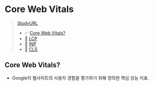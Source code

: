 # Core Web Vitals <br />

> [StudyURL](https://backlinko.com/hub/seo/core-web-vitals)
>
> - ✅ [Core Web Vitals?](#core-web-vitals-1)
> - 🚧 [LCP]()
> - 🚧 [INP]()
> - 🚧 [CLS]()

## Core Web Vitals?

- Google이 웹사이트의 사용자 경험을 평가하기 위해 정의한 핵심 성능 지표.
